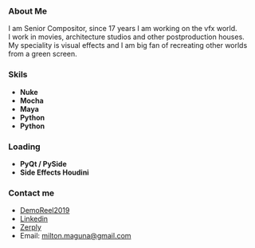 
### About Me
I am Senior Compositor, since 17 years I am working on the vfx world.                                
I work in movies, architecture studios and other postproduction houses.                                  
My speciality is visual effects and I am big fan of recreating other worlds from a green screen.                                   

### Skils
-  **Nuke**
-  **Mocha**
-  **Maya**
-  **Python**
-  **Python**
  
### Loading
- **PyQt / PySide**
- **Side Effects Houdini**


### Contact me
- [DemoReel2019](https://vimeo.com/414397229)
- [Linkedin](https://www.linkedin.com/in/miltonmaguna/)
- [Zerply](https://zerply.com/milton-maguna)
- Email: milton.maguna@gmail.com
